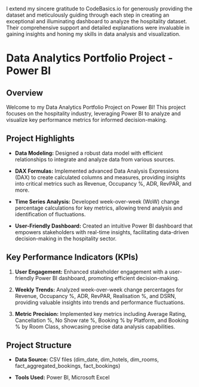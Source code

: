 I extend my sincere gratitude to CodeBasics.io for generously providing the dataset and meticulously guiding through each step in creating an exceptional and illuminating dashboard to analyze the hospitality dataset. Their comprehensive support and detailed explanations were invaluable in gaining insights and honing my skills in data analysis and visualization.

# Data Analytics Portfolio Project - Power BI

## Overview

Welcome to my Data Analytics Portfolio Project on Power BI! This project focuses on the hospitality industry, leveraging Power BI to analyze and visualize key performance metrics for informed decision-making. 

## Project Highlights

- **Data Modeling:** Designed a robust data model with efficient relationships to integrate and analyze data from various sources.
  
- **DAX Formulas:** Implemented advanced Data Analysis Expressions (DAX) to create calculated columns and measures, providing insights into critical metrics such as Revenue, Occupancy %, ADR, RevPAR, and more.

- **Time Series Analysis:** Developed week-over-week (WoW) change percentage calculations for key metrics, allowing trend analysis and identification of fluctuations.

- **User-Friendly Dashboard:** Created an intuitive Power BI dashboard that empowers stakeholders with real-time insights, facilitating data-driven decision-making in the hospitality sector.

## Key Performance Indicators (KPIs)

1. **User Engagement:** Enhanced stakeholder engagement with a user-friendly Power BI dashboard, promoting efficient decision-making.

2. **Weekly Trends:** Analyzed week-over-week change percentages for Revenue, Occupancy %, ADR, RevPAR, Realisation %, and DSRN, providing valuable insights into trends and performance fluctuations.

3. **Metric Precision:** Implemented key metrics including Average Rating, Cancellation %, No Show rate %, Booking % by Platform, and Booking % by Room Class, showcasing precise data analysis capabilities.

## Project Structure

- **Data Source:** CSV files (dim_date, dim_hotels, dim_rooms, fact_aggregated_bookings, fact_bookings)
  
- **Tools Used:** Power BI, Microsoft Excel
